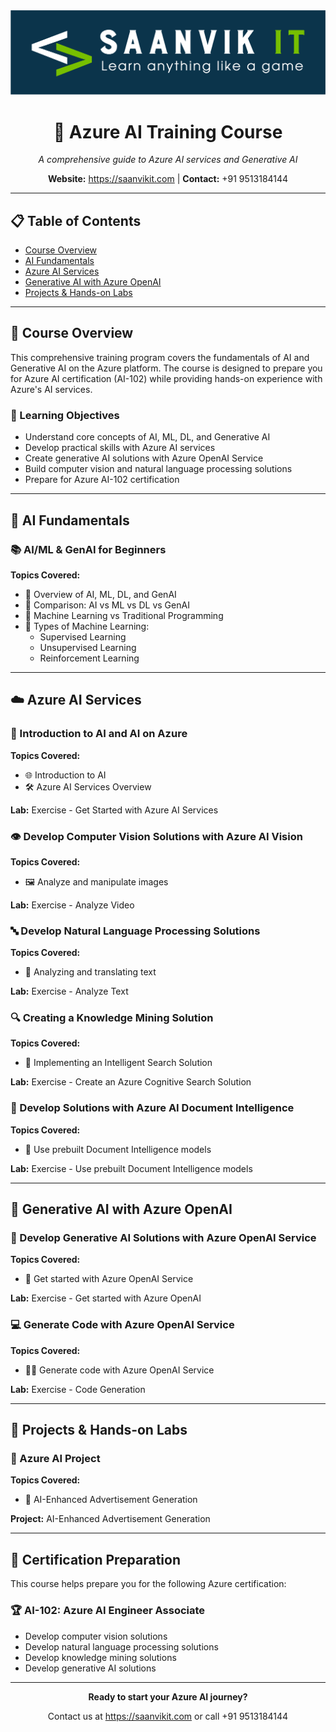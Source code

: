 <div align="center">
  <img src="saanvikit.png" alt="Saanvik IT Logo" width="600"/>
  <h1>🧠 Azure AI Training Course</h1>
  <p><em>A comprehensive guide to Azure AI services and Generative AI</em></p>
  <p><strong>Website:</strong> <a href="https://saanvikit.com">https://saanvikit.com</a> | <strong>Contact:</strong> +91 9513184144</p>
  <hr>
</div>

## 📋 Table of Contents
- [Course Overview](#course-overview)
- [AI Fundamentals](#ai-fundamentals)
- [Azure AI Services](#azure-ai-services)
- [Generative AI with Azure OpenAI](#generative-ai-with-azure-openai)
- [Projects & Hands-on Labs](#projects--hands-on-labs)

<hr>

## 🌟 Course Overview

This comprehensive training program covers the fundamentals of AI and Generative AI on the Azure platform. The course is designed to prepare you for Azure AI certification (AI-102) while providing hands-on experience with Azure's AI services.

### 🎯 Learning Objectives

- Understand core concepts of AI, ML, DL, and Generative AI
- Develop practical skills with Azure AI services
- Create generative AI solutions with Azure OpenAI Service
- Build computer vision and natural language processing solutions
- Prepare for Azure AI-102 certification

<hr>

## 🤖 AI Fundamentals

### 📚 AI/ML & GenAI for Beginners

**Topics Covered:**
- 🧩 Overview of AI, ML, DL, and GenAI
- 🔄 Comparison: AI vs ML vs DL vs GenAI
- 🧮 Machine Learning vs Traditional Programming
- 🧪 Types of Machine Learning:
  - Supervised Learning
  - Unsupervised Learning
  - Reinforcement Learning

<hr>

## ☁️ Azure AI Services

### 🚀 Introduction to AI and AI on Azure

**Topics Covered:**
- 🌐 Introduction to AI
- 🛠️ Azure AI Services Overview

**Lab:** Exercise - Get Started with Azure AI Services

### 👁️ Develop Computer Vision Solutions with Azure AI Vision

**Topics Covered:**
- 🖼️ Analyze and manipulate images

**Lab:** Exercise - Analyze Video

### 🔤 Develop Natural Language Processing Solutions

**Topics Covered:**
- 📝 Analyzing and translating text

**Lab:** Exercise - Analyze Text

### 🔍 Creating a Knowledge Mining Solution

**Topics Covered:**
- 🧠 Implementing an Intelligent Search Solution

**Lab:** Exercise - Create an Azure Cognitive Search Solution

### 📄 Develop Solutions with Azure AI Document Intelligence

**Topics Covered:**
- 📑 Use prebuilt Document Intelligence models

**Lab:** Exercise - Use prebuilt Document Intelligence models

<hr>

## 🤖 Generative AI with Azure OpenAI

### 🧠 Develop Generative AI Solutions with Azure OpenAI Service

**Topics Covered:**
- 🚀 Get started with Azure OpenAI Service

**Lab:** Exercise - Get started with Azure OpenAI

### 💻 Generate Code with Azure OpenAI Service

**Topics Covered:**
- 👨‍💻 Generate code with Azure OpenAI Service

**Lab:** Exercise - Code Generation

<hr>

## 🔬 Projects & Hands-on Labs

### 🎯 Azure AI Project

**Topics Covered:**
- 📣 AI-Enhanced Advertisement Generation

**Project:** AI-Enhanced Advertisement Generation

<hr>

## 📜 Certification Preparation

This course helps prepare you for the following Azure certification:

### 🏆 AI-102: Azure AI Engineer Associate
- Develop computer vision solutions
- Develop natural language processing solutions
- Develop knowledge mining solutions
- Develop generative AI solutions

<hr>

<div align="center">
  <p><strong>Ready to start your Azure AI journey?</strong></p>
  <p>Contact us at <a href="https://saanvikit.com">https://saanvikit.com</a> or call +91 9513184144</p>
</div>
